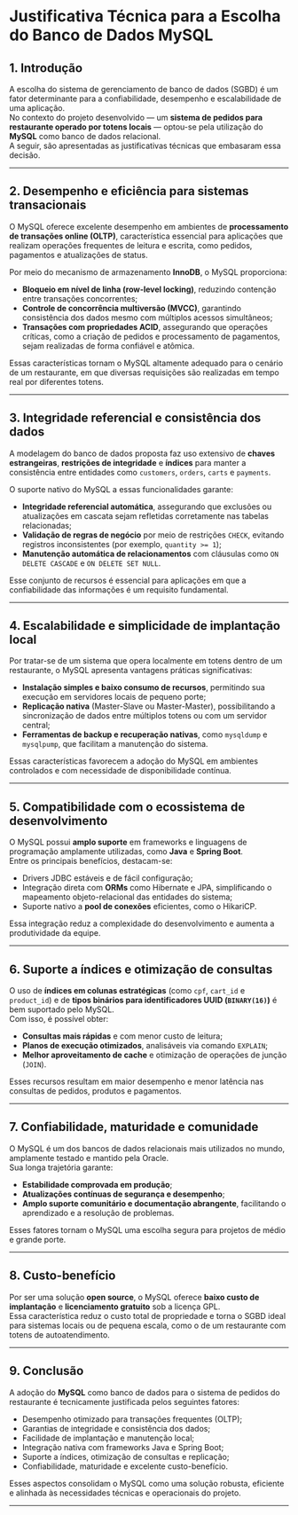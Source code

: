 # Justificativa Técnica para a Escolha do Banco de Dados MySQL

## 1. Introdução

A escolha do sistema de gerenciamento de banco de dados (SGBD) é um fator determinante para a confiabilidade, desempenho e escalabilidade de uma aplicação.  
No contexto do projeto desenvolvido — um **sistema de pedidos para restaurante operado por totens locais** — optou-se pela utilização do **MySQL** como banco de dados relacional.  
A seguir, são apresentadas as justificativas técnicas que embasaram essa decisão.

---

## 2. Desempenho e eficiência para sistemas transacionais

O MySQL oferece excelente desempenho em ambientes de **processamento de transações online (OLTP)**, característica essencial para aplicações que realizam operações frequentes de leitura e escrita, como pedidos, pagamentos e atualizações de status.

Por meio do mecanismo de armazenamento **InnoDB**, o MySQL proporciona:
- **Bloqueio em nível de linha (row-level locking)**, reduzindo contenção entre transações concorrentes;
- **Controle de concorrência multiversão (MVCC)**, garantindo consistência dos dados mesmo com múltiplos acessos simultâneos;
- **Transações com propriedades ACID**, assegurando que operações críticas, como a criação de pedidos e processamento de pagamentos, sejam realizadas de forma confiável e atômica.

Essas características tornam o MySQL altamente adequado para o cenário de um restaurante, em que diversas requisições são realizadas em tempo real por diferentes totens.

---

## 3. Integridade referencial e consistência dos dados

A modelagem do banco de dados proposta faz uso extensivo de **chaves estrangeiras**, **restrições de integridade** e **índices** para manter a consistência entre entidades como `customers`, `orders`, `carts` e `payments`.

O suporte nativo do MySQL a essas funcionalidades garante:
- **Integridade referencial automática**, assegurando que exclusões ou atualizações em cascata sejam refletidas corretamente nas tabelas relacionadas;
- **Validação de regras de negócio** por meio de restrições `CHECK`, evitando registros inconsistentes (por exemplo, `quantity >= 1`);
- **Manutenção automática de relacionamentos** com cláusulas como `ON DELETE CASCADE` e `ON DELETE SET NULL`.

Esse conjunto de recursos é essencial para aplicações em que a confiabilidade das informações é um requisito fundamental.

---

## 4. Escalabilidade e simplicidade de implantação local

Por tratar-se de um sistema que opera localmente em totens dentro de um restaurante, o MySQL apresenta vantagens práticas significativas:
- **Instalação simples e baixo consumo de recursos**, permitindo sua execução em servidores locais de pequeno porte;
- **Replicação nativa** (Master-Slave ou Master-Master), possibilitando a sincronização de dados entre múltiplos totens ou com um servidor central;
- **Ferramentas de backup e recuperação nativas**, como `mysqldump` e `mysqlpump`, que facilitam a manutenção do sistema.

Essas características favorecem a adoção do MySQL em ambientes controlados e com necessidade de disponibilidade contínua.

---

## 5. Compatibilidade com o ecossistema de desenvolvimento

O MySQL possui **amplo suporte** em frameworks e linguagens de programação amplamente utilizadas, como **Java** e **Spring Boot**.  
Entre os principais benefícios, destacam-se:
- Drivers JDBC estáveis e de fácil configuração;
- Integração direta com **ORMs** como Hibernate e JPA, simplificando o mapeamento objeto-relacional das entidades do sistema;
- Suporte nativo a **pool de conexões** eficientes, como o HikariCP.

Essa integração reduz a complexidade do desenvolvimento e aumenta a produtividade da equipe.

---

## 6. Suporte a índices e otimização de consultas

O uso de **índices em colunas estratégicas** (como `cpf`, `cart_id` e `product_id`) e de **tipos binários para identificadores UUID (`BINARY(16)`)** é bem suportado pelo MySQL.  
Com isso, é possível obter:
- **Consultas mais rápidas** e com menor custo de leitura;
- **Planos de execução otimizados**, analisáveis via comando `EXPLAIN`;
- **Melhor aproveitamento de cache** e otimização de operações de junção (`JOIN`).

Esses recursos resultam em maior desempenho e menor latência nas consultas de pedidos, produtos e pagamentos.

---

## 7. Confiabilidade, maturidade e comunidade

O MySQL é um dos bancos de dados relacionais mais utilizados no mundo, amplamente testado e mantido pela Oracle.  
Sua longa trajetória garante:
- **Estabilidade comprovada em produção**;
- **Atualizações contínuas de segurança e desempenho**;
- **Amplo suporte comunitário e documentação abrangente**, facilitando o aprendizado e a resolução de problemas.

Esses fatores tornam o MySQL uma escolha segura para projetos de médio e grande porte.

---

## 8. Custo-benefício

Por ser uma solução **open source**, o MySQL oferece **baixo custo de implantação** e **licenciamento gratuito** sob a licença GPL.  
Essa característica reduz o custo total de propriedade e torna o SGBD ideal para sistemas locais ou de pequena escala, como o de um restaurante com totens de autoatendimento.

---

## 9. Conclusão

A adoção do **MySQL** como banco de dados para o sistema de pedidos do restaurante é tecnicamente justificada pelos seguintes fatores:

- Desempenho otimizado para transações frequentes (OLTP);
- Garantias de integridade e consistência dos dados;
- Facilidade de implantação e manutenção local;
- Integração nativa com frameworks Java e Spring Boot;
- Suporte a índices, otimização de consultas e replicação;
- Confiabilidade, maturidade e excelente custo-benefício.

Esses aspectos consolidam o MySQL como uma solução robusta, eficiente e alinhada às necessidades técnicas e operacionais do projeto.

---
